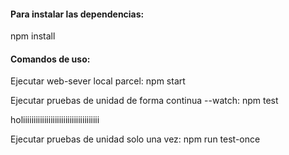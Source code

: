 #### Para instalar las dependencias:

npm install

#### Comandos de uso:

Ejecutar web-sever local parcel:
npm start

Ejecutar pruebas de unidad de forma continua --watch:
npm test

holiiiiiiiiiiiiiiiiiiiiiiiiiiiiiiiiiiii

Ejecutar pruebas de unidad solo una vez:
npm run test-once
